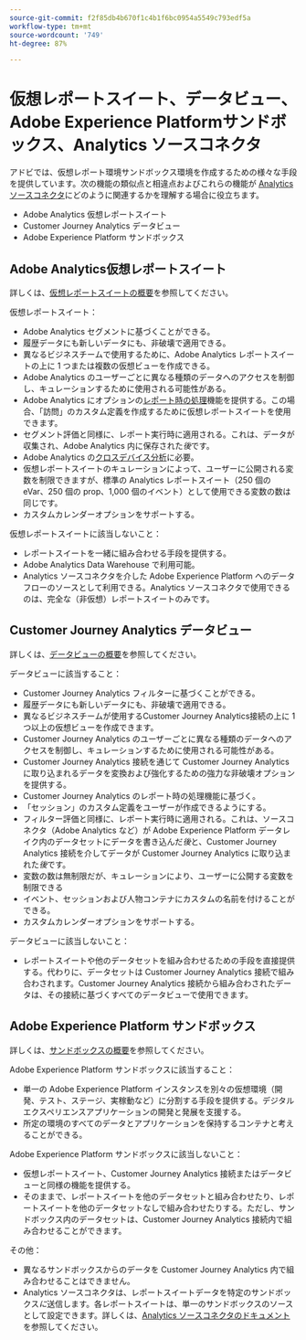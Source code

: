 ```yaml
---
source-git-commit: f2f85db4b670f1c4b1f6bc0954a5549c793edf5a
workflow-type: tm+mt
source-wordcount: '749'
ht-degree: 87%

---
```

# 仮想レポートスイート、データビュー、Adobe Experience Platformサンドボックス、Analytics ソースコネクタ

アドビでは、仮想レポート環境サンドボックス環境を作成するための様々な手段を提供しています。次の機能の類似点と相違点およびこれらの機能が [Analytics ソースコネクタ](https://experienceleague.adobe.com/docs/experience-platform/sources/ui-tutorials/create/adobe-applications/analytics.html?lang=ja)にどのように関連するかを理解する場合に役立ちます。

* Adobe Analytics 仮想レポートスイート
* Customer Journey Analytics データビュー
* Adobe Experience Platform サンドボックス

## Adobe Analytics仮想レポートスイート

詳しくは、[仮想レポートスイートの概要](https://experienceleague.adobe.com/docs/analytics/components/virtual-report-suites/vrs-about.html?lang=ja)を参照してください。

仮想レポートスイート：

* Adobe Analytics セグメントに基づくことができる。
* 履歴データにも新しいデータにも、非破壊で適用できる。
* 異なるビジネスチームで使用するために、Adobe Analytics レポートスイートの上に 1 つまたは複数の仮想ビューを作成できる。
* Adobe Analytics のユーザーごとに異なる種類のデータへのアクセスを制御し、キュレーションするために使用される可能性がある。
* Adobe Analytics にオプションの[レポート時の処理](https://experienceleague.adobe.com/docs/analytics/components/virtual-report-suites/vrs-report-time-processing.html?lang=ja)機能を提供する。この場合、「訪問」のカスタム定義を作成するために仮想レポートスイートを使用できます。
* セグメント評価と同様に、レポート実行時に適用される。これは、データが収集され、Adobe Analytics 内に保存された&#x200B;_後_&#x200B;です。
* Adobe Analytics の[クロスデバイス分析](https://experienceleague.adobe.com/docs/analytics/components/cda/overview.html?lang=ja)に必要。
* 仮想レポートスイートのキュレーションによって、ユーザーに公開される変数を制限できますが、標準の Analytics レポートスイート（250 個の eVar、250 個の prop、1,000 個のイベント）として使用できる変数の数は同じです。
* カスタムカレンダーオプションをサポートする。

仮想レポートスイートに該当しないこと：

* レポートスイートを一緒に組み合わせる手段を提供する。
* Adobe Analytics Data Warehouse で利用可能。
* Analytics ソースコネクタを介した Adobe Experience Platform へのデータフローのソースとして利用できる。Analytics ソースコネクタで使用できるのは、完全な（非仮想）レポートスイートのみです。


## Customer Journey Analytics データビュー

詳しくは、[データビューの概要](https://experienceleague.adobe.com/docs/analytics-platform/using/cja-dataviews/data-views.html?lang=ja)を参照してください。

データビューに該当すること：

* Customer Journey Analytics フィルターに基づくことができる。
* 履歴データにも新しいデータにも、非破壊で適用できる。
* 異なるビジネスチームが使用するCustomer Journey Analytics接続の上に 1 つ以上の仮想ビューを作成できます。
* Customer Journey Analytics のユーザーごとに異なる種類のデータへのアクセスを制御し、キュレーションするために使用される可能性がある。
* Customer Journey Analytics 接続を通じて Customer Journey Analytics に取り込まれるデータを変換および強化するための強力な非破壊オプションを提供する。
* Customer Journey Analytics のレポート時の処理機能に基づく。
* 「セッション」のカスタム定義をユーザーが作成できるようにする。
* フィルター評価と同様に、レポート実行時に適用される。これは、ソースコネクタ（Adobe Analytics など）が Adobe Experience Platform データレイク内のデータセットにデータを書き込んだ&#x200B;_後_&#x200B;と、Customer Journey Analytics 接続を介してデータが Customer Journey Analytics に取り込まれた&#x200B;_後_&#x200B;です。
* 変数の数は無制限だが、キュレーションにより、ユーザーに公開する変数を制限できる
* イベント、セッションおよび人物コンテナにカスタムの名前を付けることができる。
* カスタムカレンダーオプションをサポートする。

データビューに該当しないこと：

* レポートスイートや他のデータセットを組み合わせるための手段を直接提供する。代わりに、データセットは Customer Journey Analytics 接続で組み合わされます。Customer Journey Analytics 接続から組み合わされたデータは、その接続に基づくすべてのデータビューで使用できます。

## Adobe Experience Platform サンドボックス

詳しくは、[サンドボックスの概要](https://experienceleague.adobe.com/docs/experience-platform/sandbox/home.html?lang=ja)を参照してください。

Adobe Experience Platform サンドボックスに該当すること：

* 単一の Adobe Experience Platform インスタンスを別々の仮想環境（開発、テスト、ステージ、実稼動など）に分割する手段を提供する。デジタルエクスペリエンスアプリケーションの開発と発展を支援する。
* 所定の環境のすべてのデータとアプリケーションを保持するコンテナと考えることができる。

Adobe Experience Platform サンドボックスに該当しないこと：

* 仮想レポートスイート、Customer Journey Analytics 接続またはデータビューと同様の機能を提供する。
* そのままで、レポートスイートを他のデータセットと組み合わせたり、レポートスイートを他のデータセットなしで組み合わせたりする。ただし、サンドボックス内のデータセットは、Customer Journey Analytics 接続内で組み合わせることができます。

その他：

* 異なるサンドボックスからのデータを Customer Journey Analytics 内で組み合わせることはできません。
* Analytics ソースコネクタは、レポートスイートデータを特定のサンドボックス&#x200B;_に_&#x200B;送信します。各レポートスイートは、単一のサンドボックスのソースとして設定できます。詳しくは、[Analytics ソースコネクタのドキュメント](https://experienceleague.adobe.com/docs/experience-platform/sources/ui-tutorials/create/adobe-applications/analytics.html?lang=ja)を参照してください。
